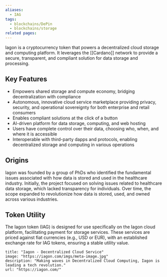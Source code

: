 ```yaml
---
aliases:
  - IAG
tags:
  - blockchains/DePin
  - blockchains/storage
related pages:
---
```

Iagon is a cryptocurrency token that powers a decentralized cloud storage and computing platform. It leverages the [[Cardano]] network to provide a secure, transparent, and compliant solution for data storage and processing.

## Key Features

* Empowers shared storage and compute economy, bridging decentralization with compliance
* Autonomous, innovative cloud service marketplace providing privacy, security, and operational sovereignty for both enterprise and retail consumers
* Enables compliant solutions at the click of a button
* AI-driven platform for data storage, computing, and web hosting
* Users have complete control over their data, choosing who, when, and where it is accessible
* Interoperable with third-party dapps and protocols, enabling decentralized storage and computing in various operations

## Origins

Iagon was founded by a group of PhDs who identified the fundamental issues associated with how data is stored and used in the healthcare industry. Initially, the project focused on solving issues related to healthcare data storage, which lacked transparency for individuals. Over time, the scope expanded to revolutionize how data is stored, used, and owned across various industries.

## Token Utility

The Iagon token (IAG) is designed for use specifically on the Iagon cloud platform, facilitating payment for storage services. These services are priced against fiat currencies (e.g., USD or EUR), with an established exchange rate for IAG tokens, ensuring a stable utility value.

```embed
title: "Iagon - Decentralized Cloud Service"
image: "https://iagon.com/imgs/meta-image.jpg"
description: "Making waves in Decentralized Cloud Computing, Iagon is leading a tech revolution."
url: "https://iagon.com/"
```
